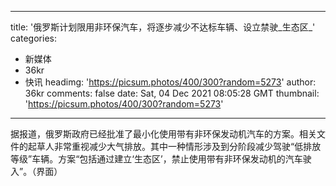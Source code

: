 
---
title: '俄罗斯计划限用非环保汽车，将逐步减少不达标车辆、设立禁驶_生态区_'
categories: 
 - 新媒体
 - 36kr
 - 快讯
headimg: 'https://picsum.photos/400/300?random=5273'
author: 36kr
comments: false
date: Sat, 04 Dec 2021 08:05:28 GMT
thumbnail: 'https://picsum.photos/400/300?random=5273'
---

<div>   
据报道，俄罗斯政府已经批准了最小化使用带有非环保发动机汽车的方案。相关文件的起草人非常重视减少大气排放。其中一种情形涉及到分阶段减少驾驶“低排放等级”车辆。方案“包括通过建立‘生态区’，禁止使用带有非环保发动机的汽车驶入”。（界面）  
</div>
            